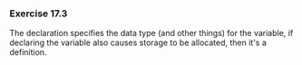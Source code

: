 ### Exercise 17.3

The declaration specifies the data type (and other things) for the variable, if declaring the variable also causes storage to be allocated, then it's a definition.

